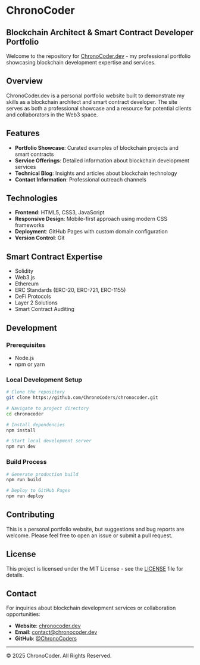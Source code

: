 # ChronoCoder

## Blockchain Architect & Smart Contract Developer Portfolio

Welcome to the repository for [ChronoCoder.dev](https://chronocoder.dev) - my professional portfolio showcasing blockchain development expertise and services.

## Overview

ChronoCoder.dev is a personal portfolio website built to demonstrate my skills as a blockchain architect and smart contract developer. The site serves as both a professional showcase and a resource for potential clients and collaborators in the Web3 space.

## Features

- **Portfolio Showcase**: Curated examples of blockchain projects and smart contracts
- **Service Offerings**: Detailed information about blockchain development services
- **Technical Blog**: Insights and articles about blockchain technology
- **Contact Information**: Professional outreach channels

## Technologies

- **Frontend**: HTML5, CSS3, JavaScript
- **Responsive Design**: Mobile-first approach using modern CSS frameworks
- **Deployment**: GitHub Pages with custom domain configuration
- **Version Control**: Git

## Smart Contract Expertise

- Solidity
- Web3.js
- Ethereum
- ERC Standards (ERC-20, ERC-721, ERC-1155)
- DeFi Protocols
- Layer 2 Solutions
- Smart Contract Auditing

## Development

### Prerequisites

- Node.js
- npm or yarn

### Local Development Setup

```bash
# Clone the repository
git clone https://github.com/ChronoCoders/chronocoder.git

# Navigate to project directory
cd chronocoder

# Install dependencies
npm install

# Start local development server
npm run dev
```

### Build Process

```bash
# Generate production build
npm run build

# Deploy to GitHub Pages
npm run deploy
```

## Contributing

This is a personal portfolio website, but suggestions and bug reports are welcome. Please feel free to open an issue or submit a pull request.

## License

This project is licensed under the MIT License - see the [LICENSE](LICENSE) file for details.

## Contact

For inquiries about blockchain development services or collaboration opportunities:

- **Website**: [chronocoder.dev](https://chronocoder.dev)
- **Email**: contact@chronocoder.dev
- **GitHub**: [@ChronoCoders](https://github.com/ChronoCoders)

---

&copy; 2025 ChronoCoder. All Rights Reserved.
